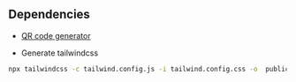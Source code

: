 
## Dependencies

- [QR code generator](https://github.com/davidshimjs/qrcodejs)



- Generate tailwindcss 
```bash
npx tailwindcss -c tailwind.config.js -i tailwind.config.css -o  public/assets/app.css
```